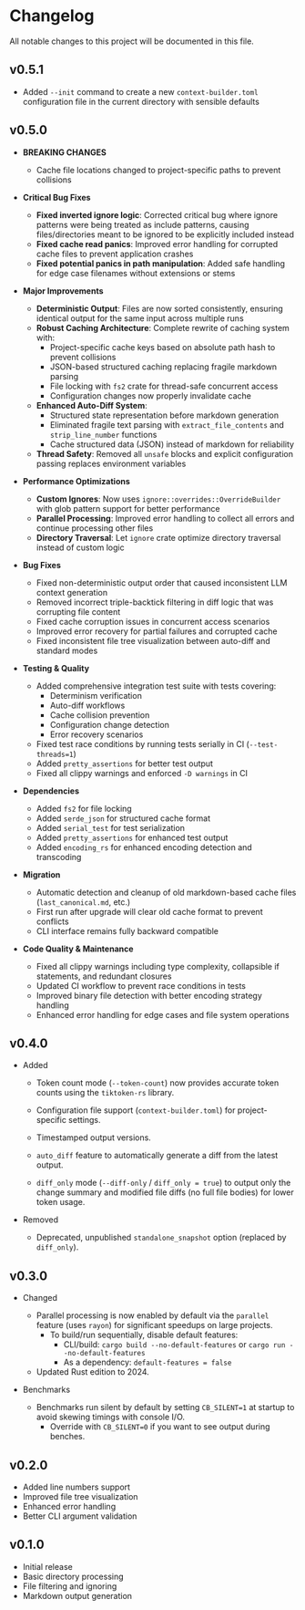 # Changelog

All notable changes to this project will be documented in this file.

## v0.5.1

- Added `--init` command to create a new `context-builder.toml` configuration file in the current directory with sensible defaults

## v0.5.0

- **BREAKING CHANGES**
  - Cache file locations changed to project-specific paths to prevent collisions

- **Critical Bug Fixes**
  - **Fixed inverted ignore logic**: Corrected critical bug where ignore patterns were being treated as include patterns, causing files/directories meant to be ignored to be explicitly included instead
  - **Fixed cache read panics**: Improved error handling for corrupted cache files to prevent application crashes
  - **Fixed potential panics in path manipulation**: Added safe handling for edge case filenames without extensions or stems

- **Major Improvements**
  - **Deterministic Output**: Files are now sorted consistently, ensuring identical output for the same input across multiple runs
  - **Robust Caching Architecture**: Complete rewrite of caching system with:
    - Project-specific cache keys based on absolute path hash to prevent collisions
    - JSON-based structured caching replacing fragile markdown parsing
    - File locking with `fs2` crate for thread-safe concurrent access
    - Configuration changes now properly invalidate cache
  - **Enhanced Auto-Diff System**:
    - Structured state representation before markdown generation
    - Eliminated fragile text parsing with `extract_file_contents` and `strip_line_number` functions
    - Cache structured data (JSON) instead of markdown for reliability
  - **Thread Safety**: Removed all `unsafe` blocks and explicit configuration passing replaces environment variables

- **Performance Optimizations**
  - **Custom Ignores**: Now uses `ignore::overrides::OverrideBuilder` with glob pattern support for better performance
  - **Parallel Processing**: Improved error handling to collect all errors and continue processing other files
  - **Directory Traversal**: Let `ignore` crate optimize directory traversal instead of custom logic

- **Bug Fixes**
  - Fixed non-deterministic output order that caused inconsistent LLM context generation
  - Removed incorrect triple-backtick filtering in diff logic that was corrupting file content
  - Fixed cache corruption issues in concurrent access scenarios
  - Improved error recovery for partial failures and corrupted cache
  - Fixed inconsistent file tree visualization between auto-diff and standard modes

- **Testing & Quality**
  - Added comprehensive integration test suite with tests covering:
    - Determinism verification
    - Auto-diff workflows
    - Cache collision prevention
    - Configuration change detection
    - Error recovery scenarios
  - Fixed test race conditions by running tests serially in CI (`--test-threads=1`)
  - Added `pretty_assertions` for better test output
  - Fixed all clippy warnings and enforced `-D warnings` in CI

- **Dependencies**
  - Added `fs2` for file locking
  - Added `serde_json` for structured cache format
  - Added `serial_test` for test serialization
  - Added `pretty_assertions` for enhanced test output
  - Added `encoding_rs` for enhanced encoding detection and transcoding

- **Migration**
  - Automatic detection and cleanup of old markdown-based cache files (`last_canonical.md`, etc.)
  - First run after upgrade will clear old cache format to prevent conflicts
  - CLI interface remains fully backward compatible

- **Code Quality & Maintenance**
  - Fixed all clippy warnings including type complexity, collapsible if statements, and redundant closures
  - Updated CI workflow to prevent race conditions in tests
  - Improved binary file detection with better encoding strategy handling
  - Enhanced error handling for edge cases and file system operations

## v0.4.0


- Added

  - Token count mode (`--token-count`) now provides accurate token counts using the `tiktoken-rs` library.

  - Configuration file support (`context-builder.toml`) for project-specific settings.

  - Timestamped output versions.

  - `auto_diff` feature to automatically generate a diff from the latest output.
  - `diff_only` mode (`--diff-only` / `diff_only = true`) to output only the change summary and modified file diffs (no full file bodies) for lower token usage.

- Removed
  - Deprecated, unpublished `standalone_snapshot` option (replaced by `diff_only`).


## v0.3.0

- Changed
  - Parallel processing is now enabled by default via the `parallel` feature (uses `rayon`) for significant speedups on large projects.
    - To build/run sequentially, disable default features:
      - CLI/build: `cargo build --no-default-features` or `cargo run --no-default-features`
      - As a dependency: `default-features = false`
  - Updated Rust edition to 2024.

- Benchmarks
  - Benchmarks run silent by default by setting `CB_SILENT=1` at startup to avoid skewing timings with console I/O.
    - Override with `CB_SILENT=0` if you want to see output during benches.

## v0.2.0

- Added line numbers support
- Improved file tree visualization
- Enhanced error handling
- Better CLI argument validation

## v0.1.0

- Initial release
- Basic directory processing
- File filtering and ignoring
- Markdown output generation
